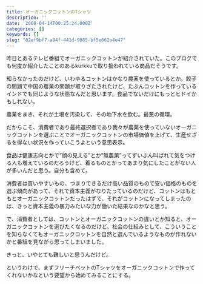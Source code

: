 ```yaml
---
title: オーガニックコットンのTシャツ
description: ''
date: '2008-04-14T00:25:24.000Z'
categories: []
keywords: []
slug: "02ef9bf7-a94f-441d-9885-bf5e662a4e47"
---
```

昨日とあるテレビ番組でオーガニックコットンが紹介されていた。このブログでも何度か紹介したことのあるkurkkuで取り扱われている商品だそうです。

知らなかったのだけど、いわゆるコットンはかなり農薬を使っているとか。餃子の問題で中国の農薬の問題が取りざたされたけど、たぶんコットンを作っているインドでも同じような状態なんだと思います。食品でないだけにもっとヒドイかもしれない。

農薬をまき、それが土壌を汚染して、その地下水を飲む。最悪の循環。

だからこそ、消費者であり最終選択者であり我々が農薬を使っていないオーガニックコットンを選ぶことでオーガニックコットンの市場価値を上げて、生産せざるを得ない状況を作っていこうよという意思表示。

食品は健康志向とかで”顔の見える”とか”無農薬”ってずいぶん叫ばれて気をつける人も増えているのだろうけど、着るものとかってあまり気にしたことがない人が多いんだと思う。自分も含めて。

消費者は買いやすいもの、つまりできるだけ高い品質のもので安い価格のものを選ぶ傾向があって、それで資本主義がなりたっているのだけど、コットンはもともとオーガニックコットンだったはずで、それがコットンになってしまったのは、きっと資本主義の暴力みたいな力が働いた結果なのかなと思う。

で、消費者としては、コットンとオーガニックコットンの違いとか知ると、オーガニックコットンを選びたくなるのだけど、社会の仕組みとして、こういうことを知らなくてもオーガニックコットンを自然と選んでいるようなものが作れないかと番組を見ながら思ってしまいました。

きっと、いやとても難しいと思うんだけど。

というわけで、まずフリーチベットのTシャツをオーガニックコットンで作ってくれないかなという要望から始めてみることにする。